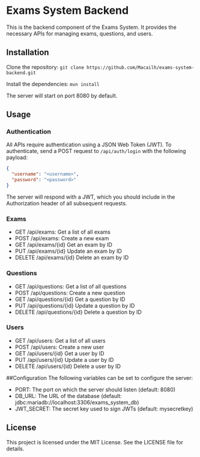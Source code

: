 # Exams System Backend

This is the backend component of the Exams System. It provides the necessary APIs for managing exams, questions, and users.

## Installation

Clone the repository:
`git clone https://github.com/Macailh/exams-system-backend.git`

Install the dependencies:
`mvn install`

The server will start on port 8080 by default.

## Usage

### Authentication

All APIs require authentication using a JSON Web Token (JWT). To authenticate, send a POST request to `/api/auth/login` with the following payload:

```json
{
  "username": "<username>",
  "password": "<password>"
}
```

The server will respond with a JWT, which you should include in the Authorization header of all subsequent requests.

### Exams
- GET /api/exams: Get a list of all exams
- POST /api/exams: Create a new exam
- GET /api/exams/{id} Get an exam by ID
- PUT /api/exams/{id} Update an exam by ID
- DELETE /api/exams/{id} Delete an exam by ID

### Questions
- GET /api/questions: Get a list of all questions
- POST /api/questions: Create a new question
- GET /api/questions/{id} Get a question by ID
- PUT /api/questions/{id} Update a question by ID
- DELETE /api/questions/{id} Delete a question by ID

### Users
- GET /api/users: Get a list of all users
- POST /api/users: Create a new user
- GET /api/users/{id} Get a user by ID
- PUT /api/users/{id} Update a user by ID
- DELETE /api/users/{id} Delete a user by ID

##Configuration
The following variables can be set to configure the server:
- PORT: The port on which the server should listen (default: 8080)
- DB_URL: The URL of the database (default: jdbc:mariadb://localhost:3306/exams_system_db)
- JWT_SECRET: The secret key used to sign JWTs (default: mysecretkey)

## License
This project is licensed under the MIT License. See the LICENSE file for details.
